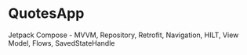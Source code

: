 # QuotesApp
Jetpack Compose - MVVM, Repository, Retrofit, Navigation, HILT, View Model, Flows, SavedStateHandle

